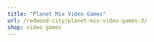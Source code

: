 ```yaml
---
title: "Planet Mix Video Games"
url: /redwood-city/planet-mix-video-games-3/
shop: video games
---
```

